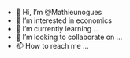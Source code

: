 - 👋 Hi, I’m @Mathieunogues
- 👀 I’m interested in economics
- 🌱 I’m currently learning ...
- 💞️ I’m looking to collaborate on ...
- 📫 How to reach me ...

<!---
Mathieunogues/Mathieunogues is a ✨ special ✨ repository because its `README.md` (this file) appears on your GitHub profile.
You can click the Preview link to take a look at your changes.
--->
